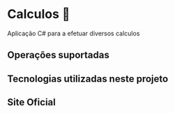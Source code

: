 # Calculos :1234:

 Aplicação C# para a efetuar diversos calculos

 ## Operações suportadas

 ## Tecnologias utilizadas neste projeto

 ## Site Oficial
